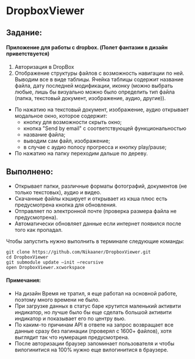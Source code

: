 # DropboxViewer

## Задание:
#### Приложение для работы с dropbox. (Полет фантазии в дизайн приветствуется)
1. Авторизация в DropBox
2. Отображение структуры файлов с возможность навигации по ней. Выводим все в виде таблицы. Ячейка таблицы содержит название файла, дату последней модификации, иконку (можно выбрать любые, лишь бы визуально можно было определить тип файла (папка, текстовый документ, изображение, аудио, другие)).
- По нажатию на текстовый документ, изображение, аудио открывает модальное окно, которое содержит:
	- кнопку для возможности скрыть окно; 
	- кнопка "Send by email" с соответствующей функциональностью
	- название  файла;
	- выводим  сам  файл,  изображение;
	- в случае с аудио полосу прогресса и кнопку play/pause;
- По нажатию на папку переходим дальше по дереву.

## Выполнено:
- Открывает папки, различные форматы фотографий, документов (не только текстовых), аудио и видео.
- Скачанные файлы кэширует и открывает из кэша плюс есть предусмотрена кнопка для обновления.
- Отправляет по электронной почте (проверка размера файла не предусмотрена).
- Автоматически обновляет данные если интернет появился после того как пропадал.

Чтобы запустить нужно выполнить в терминале следующие команды:
```
git clone https://github.com/Nikaaner/DropboxViewer.git
cd DropboxViewer
git submodule update —init —recursive
open DropboxViewer.xcworkspace
```
#### Примечания:
- На дизайн Время не тратил, я еще работал на основной работе, поэтому много времени не было.
- При загрузке данных в статус баре крутится маленький активити индикатор, но лучше было бы еще сделать большой активити индикатор и показывает его по центру вью.
- По каким-то причинам API в ответе на запрос возвращает все данные сразу без пагинации (проверял с 1600+ файлов), хотя выглядит так что нумерация предусмотрена.
- После авторизации браузер запоминает пользователя и чтобы вилогинитися на 100% нужно еще вилогинитися в браузере.
